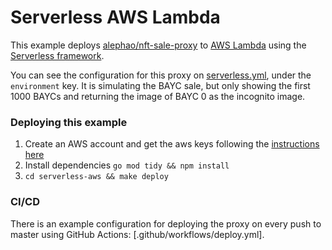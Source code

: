 # Serverless AWS Lambda

This example deploys [alephao/nft-sale-proxy](https://github.com/alephao/nft-sale-proxy) to [AWS Lambda](https://aws.amazon.com/lambda/) using the [Serverless framework](https://www.serverless.com).

You can see the configuration for this proxy on [serverless.yml](serverless.yml), under the `environment` key. It is simulating the BAYC sale, but only showing the first 1000 BAYCs and returning the image of BAYC 0 as the incognito image.

### Deploying this example

1. Create an AWS account and get the aws keys following the [instructions here](https://www.serverless.com/framework/docs/providers/aws/guide/credentials)
2. Install dependencies `go mod tidy && npm install`
3. `cd serverless-aws && make deploy`

### CI/CD

There is an example configuration for deploying the proxy on every push to master using GitHub Actions: [.github/workflows/deploy.yml].